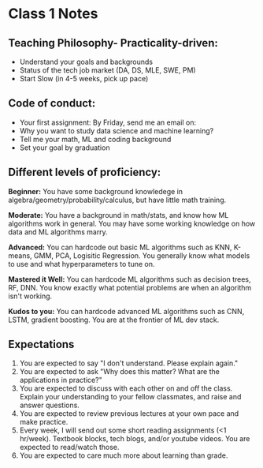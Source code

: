 # Class 1 Notes

## Teaching Philosophy- Practicality-driven:
- Understand your goals and backgrounds
- Status of the tech job market (DA, DS, MLE, SWE, PM)
- Start Slow (in 4-5 weeks, pick up pace)

## Code of conduct:
- Your first assignment: By Friday, send me an email on:
- Why you want to study data science and machine learning?
- Tell me your math, ML and coding background
- Set your goal by graduation

## Different levels of proficiency:
**Beginner:** You have some background knowledege in algebra/geometry/probability/calculus, but have little math training.  

**Moderate:** You have a background in math/stats, and know how ML algorithms work in general. You may have some working knowledge on how data and ML algorithms marry.  

**Advanced:** You can hardcode out basic ML algorithms such as KNN, K-means, GMM, PCA, Logisitic Regression. You generally know what models to use and what hyperparameters to tune on.  

**Mastered it Well:** You can hardcode ML algorithms such as decision trees, RF, DNN. You know exactly what potential problems are when an algorithm isn't working.  

**Kudos to you:** You can hardcode advanced ML algorithms such as CNN, LSTM, gradient boosting. You are at the frontier of ML dev stack.   

## Expectations
1. You are expected to say "I don't understand. Please explain again."
2. You are expected to ask "Why does this matter? What are the applications in practice?"
3. You are expected to discuss with each other on and off the class. Explain your understanding to your fellow classmates, and raise and answer questions.
4. You are expected to review previous lectures at your own pace and make practice.
5. Every week, I will send out some short reading assignments (<1 hr/week). Textbook blocks, tech blogs, and/or youtube videos. You are expected to read/watch those.
6. You are expected to care much more about learning than grade. 


